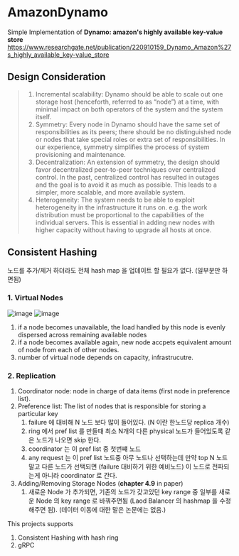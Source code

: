 # AmazonDynamo
Simple Implementation of **Dynamo: amazon's highly available key-value store**
https://www.researchgate.net/publication/220910159_Dynamo_Amazon%27s_highly_available_key-value_store

## Design Consideration 

> 1. Incremental scalability: Dynamo should be able to scale out one
storage host (henceforth, referred to as “node”) at a time, with
minimal impact on both operators of the system and the system
itself.
> 2. Symmetry: Every node in Dynamo should have the same set of
responsibilities as its peers; there should be no distinguished node
or nodes that take special roles or extra set of responsibilities. In
our experience, symmetry simplifies the process of system
provisioning and maintenance.
> 3. Decentralization: An extension of symmetry, the design should
favor decentralized peer-to-peer techniques over centralized
control. In the past, centralized control has resulted in outages and
the goal is to avoid it as much as possible. This leads to a simpler,
more scalable, and more available system.
> 4. Heterogeneity: The system needs to be able to exploit
heterogeneity in the infrastructure it runs on. e.g. the work
distribution must be proportional to the capabilities of the
individual servers. This is essential in adding new nodes with
higher capacity without having to upgrade all hosts at once.

## Consistent Hashing
노드를 추가/제거 하더라도 전체 hash map 을 업데이트 할 필요가 없다. (일부분만 하면됨)
### 1. Virtual Nodes


![image](https://user-images.githubusercontent.com/10215223/113497520-00df1e80-9540-11eb-85d6-ccf9aebaea01.png)
![image](https://user-images.githubusercontent.com/10215223/113497516-f45ac600-953f-11eb-9f7b-a8ab5a5b44d7.png)

1. if a node becomes unavailable, the load handled by this node is evenly dispersed across remaining available nodes
2. if a node becomes available again, new node accpets equivalent amount of node from each of other nodes.
3. number of virtual node depends on capacity, infrastrucutre.

### 2. Replication

1. Coordinator node: node in charge of data items (first node in preference list).
2. Preference list: The list of nodes that is responsible for storing a particular key
    1. failure 에 대비해 N 노드 보다 많이 들어있다. (N 이란 한노드당 replica 개수)
    2. ring 에서 pref list 를 만들때 최소 N개의 다른 physical 노드가 들어있도록 같은 노드가 나오면 skip 한다.
    3. coordinator 는 이 pref list 중 첫번쨰 노드
    4. any request 는 이 pref list 노드중 아무 노드나 선택하는데 만약 top N 노드말고 다른 노드가 선택되면 (failure 대비하기 위한 예비노드) 이 노드로 전파되는게 아니라 coordinator 로 간다.
3. Adding/Removing Storage Nodes (<b>chapter 4.9</b> in paper)
    1. 새로운 Node 가 추가되면, 기존의 노드가 갖고있던 key range 중 일부를 새로운 Node 의 key range 로 바꿔주면됨 (Laod Balancer 의 hashmap 을 수정해주면 됨). (데이터 이동에 대한 말은 논문에는 없음.)

This projects supports
1. Consistent Hashing with hash ring
2. gRPC

